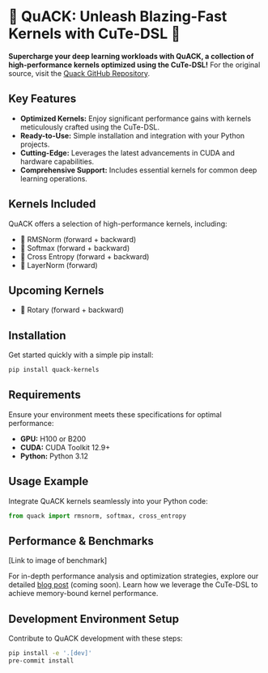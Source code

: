 # 🦆 QuACK: Unleash Blazing-Fast Kernels with CuTe-DSL 🦆

**Supercharge your deep learning workloads with QuACK, a collection of high-performance kernels optimized using the CuTe-DSL!**  For the original source, visit the [Quack GitHub Repository](https://github.com/Dao-AILab/quack).

## Key Features

*   **Optimized Kernels:** Enjoy significant performance gains with kernels meticulously crafted using the CuTe-DSL.
*   **Ready-to-Use:** Simple installation and integration with your Python projects.
*   **Cutting-Edge:** Leverages the latest advancements in CUDA and hardware capabilities.
*   **Comprehensive Support:** Includes essential kernels for common deep learning operations.

## Kernels Included

QuACK offers a selection of high-performance kernels, including:

*   🦆 RMSNorm (forward + backward)
*   🦆 Softmax (forward + backward)
*   🦆 Cross Entropy (forward + backward)
*   🦆 LayerNorm (forward)

## Upcoming Kernels

*   🦆 Rotary (forward + backward)

## Installation

Get started quickly with a simple pip install:

```bash
pip install quack-kernels
```

## Requirements

Ensure your environment meets these specifications for optimal performance:

*   **GPU:** H100 or B200
*   **CUDA:** CUDA Toolkit 12.9+
*   **Python:** Python 3.12

## Usage Example

Integrate QuACK kernels seamlessly into your Python code:

```python
from quack import rmsnorm, softmax, cross_entropy
```

## Performance & Benchmarks

[Link to image of benchmark]

For in-depth performance analysis and optimization strategies, explore our detailed [blog post](media/2025-07-10-membound-sol.md) (coming soon).  Learn how we leverage the CuTe-DSL to achieve memory-bound kernel performance.

## Development Environment Setup

Contribute to QuACK development with these steps:

```bash
pip install -e '.[dev]'
pre-commit install
```